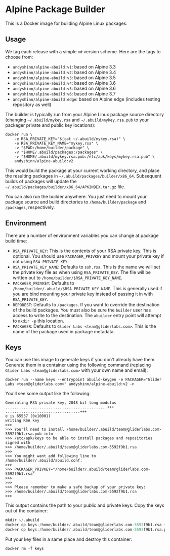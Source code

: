 # Alpine Package Builder

This is a Docker image for building Alpine Linux packages.

## Usage

We tag each release with a simple `v#` version scheme. Here are the tags to choose from:

* `andyshinn/alpine-abuild:v1`: based on Alpine 3.3
* `andyshinn/alpine-abuild:v2`: based on Alpine 3.4
* `andyshinn/alpine-abuild:v3`: based on Alpine 3.5
* `andyshinn/alpine-abuild:v4`: based on Alpine 3.6
* `andyshinn/alpine-abuild:v5`: based on Alpine 3.6
* `andyshinn/alpine-abuild:v6`: based on Alpine 3.7
* `andyshinn/alpine-abuild:edge`: based on Alpine edge (includes testing repository as well)

The builder is typically run from your Alpine Linux package source directory (changing `~/.abuild/mykey.rsa` and `~/.abuild/mykey.rsa.pub` to your packager private and public key locations):

```
docker run \
	-e RSA_PRIVATE_KEY="$(cat ~/.abuild/mykey.rsa)" \
	-e RSA_PRIVATE_KEY_NAME="mykey.rsa" \
	-v "$PWD:/home/builder/package" \
	-v "$HOME/.abuild/packages:/packages" \
	-v "$HOME/.abuild/mykey.rsa.pub:/etc/apk/keys/mykey.rsa.pub" \
	andyshinn/alpine-abuild:v2
```

This would build the package at your current working directory, and place the resulting packages in `~/.abuild/packages/builder/x86_64`. Subsequent builds of packages will update the `~/.abuild/packages/builder/x86_64/APKINDEX.tar.gz` file.

You can also run the builder anywhere. You just need to mount your package source and build directories to `/home/builder/package` and `/packages`, respectively.

## Environment

There are a number of environment variables you can change at package build time:

* `RSA_PRIVATE_KEY`: This is the contents of your RSA private key. This is optional. You should use `PACKAGER_PRIVKEY` and mount your private key if not using `RSA_PRIVATE_KEY`.
* `RSA_PRIVATE_KEY_NAME`: Defaults to `ssh.rsa`. This is the name we will set the private key file as when using `RSA_PRIVATE_KEY`. The file will be written out to `/home/builder/$RSA_PRIVATE_KEY_NAME`.
* `PACKAGER_PRIVKEY`: Defaults to `/home/builder/.abuild/$RSA_PRIVATE_KEY_NAME`. This is generally used if you are bind mounting your private key instead of passing it in with `RSA_PRIVATE_KEY`.
* `REPODEST`: Defaults to `/packages`. If you want to override the destination of the build packages. You must also be sure the `builder` user has access to write to the destination. The `abuilder` entry point will attempt to `mkdir -p` this location.
* `PACKAGER`: Defaults to `Glider Labs <team@gliderlabs.com>`. This is the name of the package used in package metadata.

## Keys

You can use this image to generate keys if you don't already have them. Generate them in a container using the following command (replacing `Glider Labs <team@gliderlabs.com>` with your own name and email):

```
docker run --name keys --entrypoint abuild-keygen -e PACKAGER="Glider Labs <team@gliderlabs.com>" andyshinn/alpine-abuild:v2 -n
```

You'll see some output like the following:

```
Generating RSA private key, 2048 bit long modulus
.............................................+++
.................................+++
e is 65537 (0x10001)
writing RSA key
>>>
>>> You'll need to install /home/builder/.abuild/team@gliderlabs.com-5592f9b1.rsa.pub into
>>> /etc/apk/keys to be able to install packages and repositories signed with
>>> /home/builder/.abuild/team@gliderlabs.com-5592f9b1.rsa
>>>
>>> You might want add following line to /home/builder/.abuild/abuild.conf:
>>>
>>> PACKAGER_PRIVKEY="/home/builder/.abuild/team@gliderlabs.com-5592f9b1.rsa"
>>>
>>>
>>> Please remember to make a safe backup of your private key:
>>> /home/builder/.abuild/team@gliderlabs.com-5592f9b1.rsa
>>>
```

This output contains the path to your public and private keys. Copy the keys out of the container:

```a
mkdir ~/.abuild
docker cp keys:/home/builder/.abuild/team@gliderlabs.com-5592f9b1.rsa ~/.abuild/
docker cp keys:/home/builder/.abuild/team@gliderlabs.com-5592f9b1.rsa.pub ~/.abuild/
```

Put your key files in a same place and destroy this container:

```
docker rm -f keys
```
